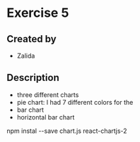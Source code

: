 # Exercise 5

## Created by
- Zalida

## Description 
- three different charts
- pie chart: I had 7 different colors for the 
- bar chart
- horizontal bar chart

npm instal --save chart.js react-chartjs-2
